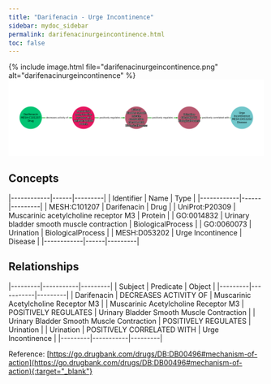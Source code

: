 ```yaml
---
title: "Darifenacin - Urge Incontinence"
sidebar: mydoc_sidebar
permalink: darifenacinurgeincontinence.html
toc: false 
---
```


{% include image.html file="darifenacinurgeincontinence.png" alt="darifenacinurgeincontinence" %}![Path Visualization](/images/darifenacinurgeincontinence.png)

## Concepts

|------------|------|---------|
| Identifier | Name | Type    |
|------------|------|---------|
| MESH:C101207 | Darifenacin | Drug |
| UniProt:P20309 | Muscarinic acetylcholine receptor M3 | Protein |
| GO:0014832 | Urinary bladder smooth muscle contraction | BiologicalProcess |
| GO:0060073 | Urination | BiologicalProcess |
| MESH:D053202 | Urge Incontinence | Disease |
|------------|------|---------|

## Relationships

|---------|-----------|---------|
| Subject | Predicate | Object  |
|---------|-----------|---------|
| Darifenacin | DECREASES ACTIVITY OF | Muscarinic Acetylcholine Receptor M3 |
| Muscarinic Acetylcholine Receptor M3 | POSITIVELY REGULATES | Urinary Bladder Smooth Muscle Contraction |
| Urinary Bladder Smooth Muscle Contraction | POSITIVELY REGULATES | Urination |
| Urination | POSITIVELY CORRELATED WITH | Urge Incontinence |
|---------|-----------|---------|

Reference: [https://go.drugbank.com/drugs/DB:DB00496#mechanism-of-action](https://go.drugbank.com/drugs/DB:DB00496#mechanism-of-action){:target="_blank"}